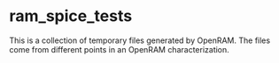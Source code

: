 # ram_spice_tests
This is a collection of temporary files generated by OpenRAM.
The files come from different points in an OpenRAM characterization.